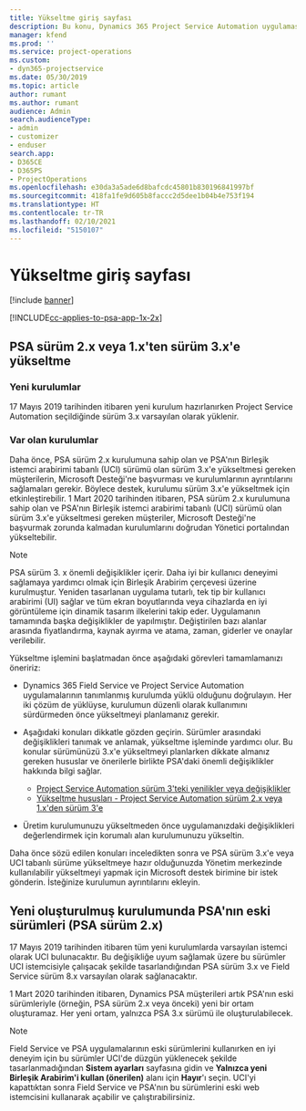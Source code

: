```yaml
---
title: Yükseltme giriş sayfası
description: Bu konu, Dynamics 365 Project Service Automation uygulamasındaki yeni ve değiştirilen özellikler hakkında önemli bilgileri nerede bulabileceğinizi ve en yeni sürüme yükseltme işlemini gösterir.
manager: kfend
ms.prod: ''
ms.service: project-operations
ms.custom:
- dyn365-projectservice
ms.date: 05/30/2019
ms.topic: article
author: rumant
ms.author: rumant
audience: Admin
search.audienceType:
- admin
- customizer
- enduser
search.app:
- D365CE
- D365PS
- ProjectOperations
ms.openlocfilehash: e30da3a5ade6d8bafcdc45801b830196841997bf
ms.sourcegitcommit: 418fa1fe9d605b8faccc2d5dee1b04b4e753f194
ms.translationtype: HT
ms.contentlocale: tr-TR
ms.lasthandoff: 02/10/2021
ms.locfileid: "5150107"
---
```

# <a name="upgrade-home-page"></a>Yükseltme giriş sayfası

[!include [banner](../includes/psa-now-project-operations.md)]

[!INCLUDE[cc-applies-to-psa-app-1x-2x](../includes/cc-applies-to-psa-app-1x-2x.md)]

## <a name="upgrade-from-psa-version-2x-or-1x-to-version-3x"></a>PSA sürüm 2.x veya 1.x'ten sürüm 3.x'e yükseltme

### <a name="new-instances"></a>Yeni kurulumlar

17 Mayıs 2019 tarihinden itibaren yeni kurulum hazırlanırken Project Service Automation seçildiğinde sürüm 3.x varsayılan olarak yüklenir.

### <a name="existing-instances"></a>Var olan kurulumlar

Daha önce, PSA sürüm 2.x kurulumuna sahip olan ve PSA'nın Birleşik istemci arabirimi tabanlı (UCI) sürümü olan sürüm 3.x'e yükseltmesi gereken müşterilerin, Microsoft Desteği'ne başvurması ve kurulumlarının ayrıntılarını sağlamaları gerekir. Böylece destek, kurulumu sürüm 3.x'e yükseltmek için etkinleştirebilir. 1 Mart 2020 tarihinden itibaren, PSA sürüm 2.x kurulumuna sahip olan ve PSA'nın Birleşik istemci arabirimi tabanlı (UCI) sürümü olan sürüm 3.x'e yükseltmesi gereken müşteriler, Microsoft Desteği'ne başvurmak zorunda kalmadan kurulumlarını doğrudan Yönetici portalından yükseltebilir.  

> [!NOTE]
> PSA sürüm 3. x önemli değişiklikler içerir. Daha iyi bir kullanıcı deneyimi sağlamaya yardımcı olmak için Birleşik Arabirim çerçevesi üzerine kurulmuştur. Yeniden tasarlanan uygulama tutarlı, tek tip bir kullanıcı arabirimi (UI) sağlar ve tüm ekran boyutlarında veya cihazlarda en iyi görüntüleme için dinamik tasarım ilkelerini takip eder. Uygulamanın tamamında başka değişiklikler de yapılmıştır. Değiştirilen bazı alanlar arasında fiyatlandırma, kaynak ayırma ve atama, zaman, giderler ve onaylar verilebilir.

Yükseltme işlemini başlatmadan önce aşağıdaki görevleri tamamlamanızı öneririz:

- Dynamics 365 Field Service ve Project Service Automation uygulamalarının tanımlanmış kurulumda yüklü olduğunu doğrulayın. Her iki çözüm de yüklüyse, kurulumun düzenli olarak kullanımını sürdürmeden önce yükseltmeyi planlamanız gerekir.
- Aşağıdaki konuları dikkatle gözden geçirin. Sürümler arasındaki değişiklikleri tanımak ve anlamak, yükseltme işleminde yardımcı olur. Bu konular sürümünüzü 3.x'e yükseltmeyi planlarken dikkate almanız gereken hususlar ve önerilerle birlikte PSA'daki önemli değişiklikler hakkında bilgi sağlar.

    - [Project Service Automation sürüm 3'teki yenilikler veya değişiklikler](whats-new-changed-v3.md)
    - [Yükseltme hususları - Project Service Automation sürüm 2.x veya 1.x'den sürüm 3'e](upgrade-v3.md)

- Üretim kurulumunuzu yükseltmeden önce uygulamanızdaki değişiklikleri değerlendirmek için korumalı alan kurulumunuzu yükseltin.

Daha önce sözü edilen konuları inceledikten sonra ve PSA sürüm 3.x'e veya UCI tabanlı sürüme yükseltmeye hazır olduğunuzda Yönetim merkezinde kullanılabilir yükseltmeyi yapmak için Microsoft destek birimine bir istek gönderin. İsteğinize kurulumun ayrıntılarını ekleyin.

## <a name="older-versions-of-psa-psa-version-2x-in-a-newly-created-instance"></a>Yeni oluşturulmuş kurulumunda PSA'nın eski sürümleri (PSA sürüm 2.x)

17 Mayıs 2019 tarihinden itibaren tüm yeni kurulumlarda varsayılan istemci olarak UCI bulunacaktır. Bu değişikliğe uyum sağlamak üzere bu sürümler UCI istemcisiyle çalışacak şekilde tasarlandığından PSA sürüm 3.x ve Field Service sürüm 8.x varsayılan olarak sağlanacaktır.

1 Mart 2020 tarihinden itibaren, Dynamics PSA müşterileri artık PSA'nın eski sürümleriyle (örneğin, PSA sürüm 2.x veya önceki) yeni bir ortam oluşturamaz. Her yeni ortam, yalnızca PSA 3.x sürümü ile oluşturulabilecek.

> [!NOTE]
> Field Service ve PSA uygulamalarının eski sürümlerini kullanırken en iyi deneyim için bu sürümler UCI'de düzgün yüklenecek şekilde tasarlanmadığından **Sistem ayarları** sayfasına gidin ve **Yalnızca yeni Birleşik Arabirim'i kullan (önerilen)** alanı için **Hayır**'ı seçin. UCI'yi kapattıktan sonra Field Service ve PSA'nın bu sürümlerini eski web istemcisini kullanarak açabilir ve çalıştırabilirsiniz. 
